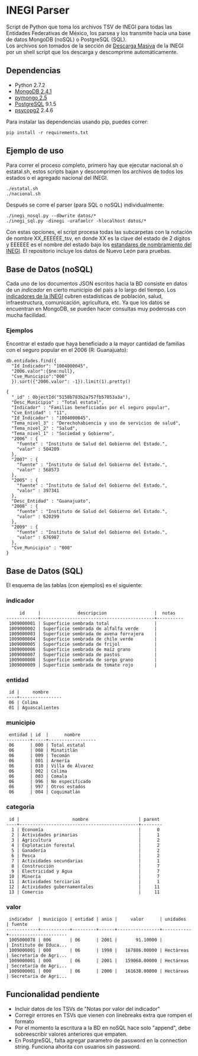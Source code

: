 INEGI Parser
============

Script de Python que toma los archivos TSV de INEGI para todas las Entidades
Federativas de México, los parsea y los transmite hacia una base de datos
MongoDB (noSQL) o PostgreSQL (SQL).  
Los archivos son tomados de la sección de 
[Descarga Masiva](http://www3.inegi.org.mx/sistemas/descarga/default.aspx?c=28088) 
de la INEGI por un shell script que los descarga y descomprime 
automáticamente.  

Dependencias
------------
* Python 2.7.2
* [MongoDB 2.4.1](http://www.mongodb.org/downloads)
* [pymongo 2.5](http://api.mongodb.org/python/current/)
* [PostgreSQL](http://www.postgresql.org/) 9.1.5
* [psycopg2](http://initd.org/psycopg/) 2.4.6

Para instalar las dependencias usando pip, puedes correr:

    pip install -r requirements.txt

Ejemplo de uso
------------

Para correr el proceso completo, primero hay que ejecutar nacional.sh o estatal.sh,
estos scripts bajan y descomprimen los archivos de todos los estados o el agregado
nacional del INEGI. 

    ./estatal.sh
    ./nacional.sh

Después se corre el parser (para SQL o noSQL) individualmente:

    ./inegi_nosql.py --dbwrite datos/*
    ./inegi_sql.py -dinegi -urafaelcr -hlocalhost datos/*

Con estas opciones, el script procesa todas las subcarpetas con la notación de
nombre XX\_EEEEEE\_tsv, en donde XX es la clave del estado de 2 dígitos y EEEEEE
es el nombre del estado bajo los 
[estandares de nombramiento del INEGI](http://www3.inegi.org.mx/sistemas/descarga/descargaArchivo.aspx?file=Por+entidad+federativa%2fDescripcion_archivos_txt.txt). 
El repositorio incluye los datos de Nuevo León para pruebas.

Base de Datos (noSQL)
------------

Cada uno de los documentos JSON escritos hacia la BD consiste
en datos de un *indicador* en cierto municipio del país a lo largo del tiempo.
Los [indicadores de la INEGI](http://www3.inegi.org.mx/sistemas/descarga/descargaArchivo.aspx?file=Por+entidad+federativa%2fTabla_de_contenidos_pdf.pdf) 
cubren estadísticas de población, salud, infraestructura, comunicación, agricultura,
etc. Ya que los datos se encuentran en MongoDB, se pueden hacer consultas muy
poderosas con mucha facilidad.  

### Ejemplos

Encontrar el estado que haya beneficiado a la mayor cantidad de familias con el
seguro popular en el 2006 (R: Guanajuato):  

    db.entidades.find({
      "Id_Indicador": "1004000045", 
      "2006.valor":{$ne:null}, 
      "Cve_Municipio":"000"
      }).sort({"2006.valor": -1}).limit(1).pretty()

    {
      "_id" : ObjectId("5158b783b2a757fb57053a3a"),
      "Desc_Municipio" : "Total estatal",
      "Indicador" : "Familias beneficiadas por el seguro popular",
      "Cve_Entidad" : "11",
      "Id_Indicador" : "1004000045",
      "Tema_nivel_3" : "Derechohabiencia y uso de servicios de salud",
      "Tema_nivel_2" : "Salud",
      "Tema_nivel_1" : "Sociedad y Gobierno",
      "2006" : {
        "fuente" : "Instituto de Salud del Gobierno del Estado.",
        "valor" : 504209
      },
      "2007" : {
        "fuente" : "Instituto de Salud del Gobierno del Estado.",
        "valor" : 568573
      },
      "2005" : {
        "fuente" : "Instituto de Salud del Gobierno del Estado.",
        "valor" : 397341
      },
      "Desc_Entidad" : "Guanajuato",
      "2008" : {
        "fuente" : "Instituto de Salud del Gobierno del Estado.",
        "valor" : 620299
      },
      "2009" : {
        "fuente" : "Instituto de Salud del Gobierno del Estado.",
        "valor" : 676987
      },
      "Cve_Municipio" : "000"
    }

Base de Datos (SQL)
------------

El esquema de las tablas (con ejemplos) es el siguiente:

### indicador

         id     |              descripcion                  |  notas   
    ------------+-------------------------------------------+----------
     1009000001 | Superficie sembrada total                 |
     1009000002 | Superficie sembrada de alfalfa verde      |
     1009000003 | Superficie sembrada de avena forrajera    |
     1009000004 | Superficie sembrada de chile verde        |
     1009000005 | Superficie sembrada de frijol             |
     1009000006 | Superficie sembrada de maíz grano         |
     1009000007 | Superficie sembrada de pastos             |
     1009000008 | Superficie sembrada de sorgo grano        |
     1009000009 | Superficie sembrada de tomate rojo        |

### entidad

     id |     nombre     
    ----+----------------
     06 | Colima
     01 | Aguascalientes

### municipio

     entidad | id  |      nombre      
    ---------+-----+------------------
     06      | 000 | Total estatal
     06      | 008 | Minatitlán
     06      | 009 | Tecomán
     06      | 001 | Armería
     06      | 010 | Villa de Álvarez
     06      | 002 | Colima
     06      | 003 | Comala
     06      | 996 | No especificado
     06      | 997 | Otros estados
     06      | 004 | Coquimatlán

### categoria

     id |                    nombre                   | parent 
    ----+---------------------------------------------+--------
      1 | Economía                                    |      0
      2 | Actividades primarias                       |      1
      3 | Agricultura                                 |      2
      4 | Explotación forestal                        |      2
      5 | Ganadería                                   |      2
      6 | Pesca                                       |      2
      7 | Actividades secundarias                     |      1
      8 | Construcción                                |      7
      9 | Electricidad y Agua                         |      7
     10 | Minería                                     |      7
     11 | Actividades terciarias                      |      1
     12 | Actividades gubernamentales                 |     11
     13 | Comercio                                    |     11

### valor

     indicador  | municipio | entidad | anio |     valor      | unidades  | fuente               
    ------------+-----------+---------+------+----------------+-----------+----------------------
     1005000078 | 006       | 06      | 2001 |       91.10000 |           | Instituto de Educa...
     1009000001 | 000       | 06      | 1998 |   167886.00000 | Hectáreas | Secretaría de Agri...
     1009000001 | 000       | 06      | 2001 |   159068.00000 | Hectáreas | Secretaría de Agri...
     1009000001 | 000       | 06      | 2006 |   161638.00000 | Hectáreas | Secretaría de Agri...

Funcionalidad pendiente
------------
* Incluir datos de los TSVs de "Notas por valor del indicador"
* Corregir errores en TSVs que vienen con linebreaks extra que rompen el formato
* Por el momento la escritura a la BD en noSQL hace solo "append", debe 
sobreescribir valores anteriores que empaten.
* En PostgreSQL, falta agregar parametro de password en la connection string. 
Funciona ahorita con usuarios sin password.
